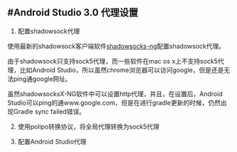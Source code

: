 #Android Studio 3.0 代理设置
-----

1. 配置shadowsock代理

使用最新的shadowsock客户端软件[shadowsocks-ng](https://github.com/shadowsocks/ShadowsocksX-NG/releases/)配置shadowsock代理。

由于shadowsock只支持sock5代理，而一些软件在mac os x上不支持sock5代理，比如Android Studio，所以虽然chrome浏览器可以访问google，但是还是无法ping通google网址。

虽然shadowsocksX-NG软件中可以设置http代理，并且，在设置后，Android Studio可以ping的通www.google.com，但是在进行gradle更新的时候，仍然出现Gradle sync failed错误。

2. 使用polipo转换协议，将全局代理转换为sock5代理



3. 配置Android Studio代理